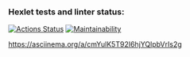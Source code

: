 ### Hexlet tests and linter status:
[![Actions Status](https://github.com/AksiDimon/frontend-project-44/workflows/hexlet-check/badge.svg)](https://github.com/AksiDimon/frontend-project-44/actions)
[![Maintainability](https://api.codeclimate.com/v1/badges/b101d5d7d285ead555e4/maintainability)](https://codeclimate.com/github/AksiDimon/frontend-project-44/maintainability)

https://asciinema.org/a/cmYulK5T92I6hjYQlpbVrIs2g